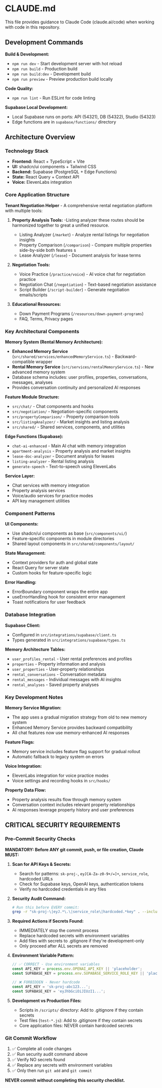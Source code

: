 # CLAUDE.md

This file provides guidance to Claude Code (claude.ai/code) when working with code in this repository.

## Development Commands

**Build & Development:**
- `npm run dev` - Start development server with hot reload
- `npm run build` - Production build
- `npm run build:dev` - Development build
- `npm run preview` - Preview production build locally

**Code Quality:**
- `npm run lint` - Run ESLint for code linting

**Supabase Local Development:**
- Local Supabase runs on ports: API (54321), DB (54322), Studio (54323)
- Edge functions are in `supabase/functions/` directory

## Architecture Overview

### Technology Stack
- **Frontend:** React + TypeScript + Vite
- **UI:** shadcn/ui components + Tailwind CSS
- **Backend:** Supabase (PostgreSQL + Edge Functions)
- **State:** React Query + Context API
- **Voice:** ElevenLabs integration

### Core Application Structure

**Tenant Negotiation Helper** - A comprehensive rental negotiation platform with multiple tools:

1. **Property Analysis Tools:**
-Listing analyzer 
these routes should be harmonized together to great a unified resource. 
   - Listing Analyzer (`/market`) - Analyze rental listings for negotiation insights
   - Property Comparison (`/comparison`) - Compare multiple properties side-by-side
   both features s
   - Lease Analyzer (`/lease`) - Document analysis for lease terms

   

2. **Negotiation Tools:**
   - Voice Practice (`/practice/voice`) - AI voice chat for negotiation practice
   - Negotiation Chat (`/negotiation`) - Text-based negotiation assistance
   - Script Builder (`/script-builder`) - Generate negotiation emails/scripts

3. **Educational Resources:**
   - Down Payment Programs (`/resources/down-payment-programs`)
   - FAQ, Terms, Privacy pages

### Key Architectural Components

**Memory System (Rental Memory Architecture):**
- **Enhanced Memory Service** (`src/shared/services/enhancedMemoryService.ts`) - Backward-compatible wrapper
- **Rental Memory Service** (`src/services/rentalMemoryService.ts`) - New advanced memory system
- Database schema includes: user profiles, properties, conversations, messages, analyses
- Provides conversation continuity and personalized AI responses

**Feature Module Structure:**
- `src/chat/` - Chat components and hooks
- `src/negotiation/` - Negotiation-specific components  
- `src/propertyComparison/` - Property comparison tools
- `src/listingAnalyzer/` - Market insights and listing analysis
- `src/shared/` - Shared services, components, and utilities

**Edge Functions (Supabase):**
- `chat-ai-enhanced` - Main AI chat with memory integration
- `apartment-analysis` - Property analysis and market insights
- `lease-doc-analyzer` - Document analysis for leases
- `listing-analyzer` - Rental listing analysis
- `generate-speech` - Text-to-speech using ElevenLabs

**Service Layer:**
- Chat services with memory integration
- Property analysis services
- Voice/audio services for practice modes
- API key management utilities

### Component Patterns

**UI Components:**
- Use shadcn/ui components as base (`src/components/ui/`)
- Feature-specific components in module directories
- Shared layout components in `src/shared/components/layout/`

**State Management:**
- Context providers for auth and global state
- React Query for server state
- Custom hooks for feature-specific logic

**Error Handling:**
- ErrorBoundary component wraps the entire app
- useErrorHandling hook for consistent error management
- Toast notifications for user feedback

### Database Integration

**Supabase Client:**
- Configured in `src/integrations/supabase/client.ts`
- Types generated in `src/integrations/supabase/types.ts`

**Memory Architecture Tables:**
- `user_profiles_rental` - User rental preferences and profiles
- `properties` - Property information and analysis
- `user_properties` - User-property relationships
- `rental_conversations` - Conversation metadata
- `rental_messages` - Individual messages with AI insights
- `rental_analyses` - Saved property analyses

### Key Development Notes

**Memory Service Migration:**
- The app uses a gradual migration strategy from old to new memory system
- Enhanced Memory Service provides backward compatibility
- All chat features now use memory-enhanced AI responses

**Feature Flags:**
- Memory service includes feature flag support for gradual rollout
- Automatic fallback to legacy system on errors

**Voice Integration:**
- ElevenLabs integration for voice practice modes
- Voice settings and recording hooks in `src/hooks/`

**Property Data Flow:**
- Property analysis results flow through memory system
- Conversation context includes relevant property relationships
- AI responses leverage property history and user preferences

## CRITICAL SECURITY REQUIREMENTS

### Pre-Commit Security Checks
**MANDATORY: Before ANY git commit, push, or file creation, Claude MUST:**

1. **Scan for API Keys & Secrets:**
   - Search for patterns: `sk-proj-`, `eyJ[A-Za-z0-9+/=]+`, `service_role`, hardcoded URLs
   - Check for Supabase keys, OpenAI keys, authentication tokens
   - Verify no hardcoded credentials in any files

2. **Security Audit Command:**
   ```bash
   # Run this before EVERY commit:
   grep -r "sk-proj-\|eyJ.*\.\|service_role\|hardcoded.*key" . --include="*.js" --include="*.ts" --include="*.md" --exclude-dir=node_modules
   ```

3. **Required Actions if Secrets Found:**
   - IMMEDIATELY stop the commit process
   - Replace hardcoded secrets with environment variables
   - Add files with secrets to .gitignore if they're development-only
   - Only proceed after ALL secrets are removed

4. **Environment Variable Pattern:**
   ```typescript
   // ✅ CORRECT - Use environment variables
   const API_KEY = process.env.OPENAI_API_KEY || 'placeholder';
   const SUPABASE_KEY = process.env.SUPABASE_SERVICE_ROLE_KEY || 'placeholder';
   
   // ❌ FORBIDDEN - Never hardcode
   const API_KEY = 'sk-proj-abc123...';
   const SUPABASE_KEY = 'eyJhbGciOiJIUzI1...';
   ```

5. **Development vs Production Files:**
   - Scripts in `/scripts/` directory: Add to .gitignore if they contain secrets
   - Test files (`test-*.js`): Add to .gitignore if they contain secrets  
   - Core application files: NEVER contain hardcoded secrets

### Git Commit Workflow
1. ✅ Complete all code changes
2. ✅ Run security audit command above
3. ✅ Verify NO secrets found
4. ✅ Replace any secrets with environment variables
5. ✅ Only then run `git add` and `git commit`

**NEVER commit without completing this security checklist.**


